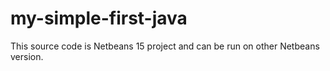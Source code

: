 # my-simple-first-java

This source code is Netbeans 15 project and can be run on other Netbeans version.
